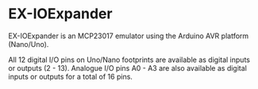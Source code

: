 # EX-IOExpander

EX-IOExpander is an MCP23017 emulator using the Arduino AVR platform (Nano/Uno).

All 12 digital I/O pins on Uno/Nano footprints are available as digital inputs or outputs (2 - 13).
Analogue I/O pins A0 - A3 are also available as digital inputs or outputs for a total of 16 pins.